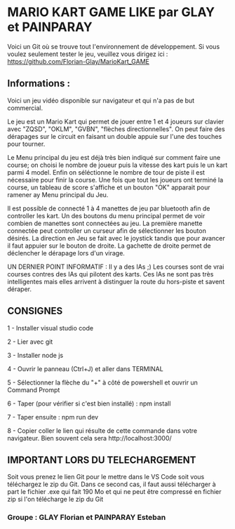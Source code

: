 # MARIO KART GAME LIKE par GLAY et PAINPARAY

Voici un Git où se trouve tout l'environnement de développement. Si vous voulez seulement tester le jeu, veuillez vous dirigez ici : https://github.com/Florian-Glay/MarioKart_GAME

## Informations :

Voici un jeu vidéo disponible sur navigateur et qui n'a pas de but commercial.

Le jeu est un Mario Kart qui permet de jouer entre 1 et 4 joueurs sur clavier avec "ZQSD", "OKLM", "GVBN", "flèches directionnelles". On peut faire des dérapages sur le circuit en faisant un double appuie sur l'une des touches pour tourner.

Le Menu principal du jeu est déjà très bien indiqué sur comment faire une course; on choisi le nombre de joueur puis la vitesse des kart puis le un kart parmi 4 model. Enfin on séléctionne le nombre de tour de piste il est nécessaire pour finir la course. Une fois que tout les joueurs ont terminé la course, un tableau de score s'affiche et un bouton "OK" apparait pour ramener ay Menu principal du Jeu.

Il est possible de connecté 1 à 4 manettes de jeu par bluetooth afin de controller les kart. Un des boutons du menu principal permet de voir combien de manettes sont connectées au jeu. La première manette connectée peut controller un curseur afin de sélectionner les bouton désirés. La direction en Jeu se fait avec le joystick tandis que pour avancer il faut appuier sur le bouton de droite. La gachette de droite permet de déclencher le dérapage lors d'un virage.

UN DERNIER POINT INFORMATIF : Il y a des IAs ;) Les courses sont de vrai courses contres des IAs qui pilotent des karts. Ces IAs ne sont pas très intelligentes mais elles arrivent à distinguer la route du hors-piste et savent déraper.

## CONSIGNES

1 - Installer visual studio code

2 - Lier avec git

3 - Installer node js

4 - Ouvrir le panneau (Ctrl+J) et aller dans TERMINAL

5 - Sélectionner la flèche du "+" à côté de powershell et ouvrir un Command Prompt

6 - Taper (pour vérifier si c'est bien installé) : npm install

7 - Taper ensuite : npm run dev

8 -  Copier coller le lien qui résulte de cette commande dans votre navigateur. Bien souvent cela sera http://localhost:3000/ 

## IMPORTANT LORS DU TELECHARGEMENT

Soit vous prenez le lien Git pour le mettre dans le VS Code soit vous téléchargez le zip du Git. Dans ce second cas, il faut aussi télécharger à part le fichier .exe qui fait 190 Mo et qui ne peut être compressé en fichier zip si l'on télécharge le zip du Git

### Groupe : GLAY Florian et PAINPARAY Esteban
